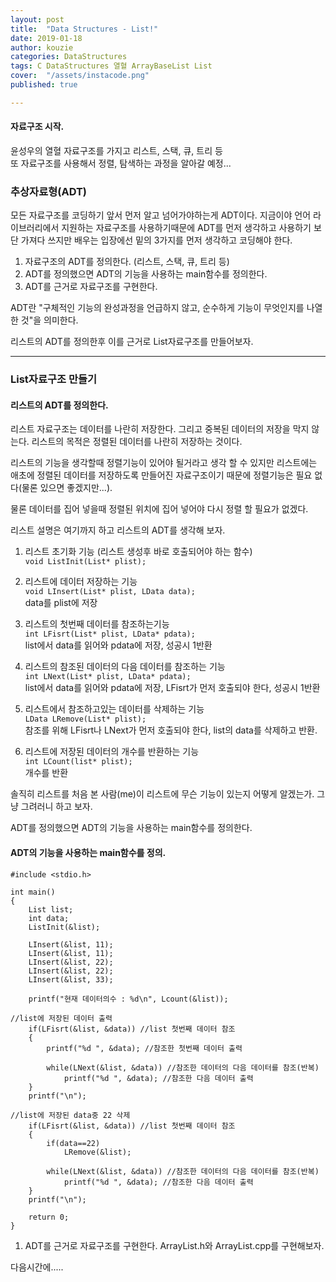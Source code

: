```yaml
---
layout: post
title:  "Data Structures - List!"
date: 2019-01-18
author: kouzie
categories: DataStructures
tags: C DataStructures 열혈 ArrayBaseList List
cover:  "/assets/instacode.png"
published: true

---
```


#### 자료구조 시작.
윤성우의 열혈 자료구조를 가지고 리스트, 스택, 큐, 트리 등  
또 자료구조를 사용해서 정렬, 탐색하는 과정을 알아갈 예정...

### 추상자료형(ADT)

모든 자료구조를 코딩하기 앞서 먼저 알고 넘어가야하는게 ADT이다.
지금이야 언어 라이브러리에서 지원하는 자료구조를 사용하기때문에 ADT를 먼저 생각하고 사용하기 보단 가져다 쓰지만 배우는 입장에선 밑의 3가지를 먼저 생각하고 코딩해야 한다.

1. 자료구조의 ADT를 정의한다. (리스트, 스택, 큐, 트리 등)
2. ADT를 정의했으면 ADT의 기능을 사용하는 main함수를 정의한다.
3. ADT를 근거로 자료구조를 구현한다.

ADT란 "구체적인 기능의 완성과정을 언급하지 않고, 순수하게 기능이 무엇인지를 나열한 것"을 의미한다.

리스트의 ADT를 정의한후 이를 근거로 List자료구조를 만들어보자.

---

### List자료구조 만들기

#### 리스트의 ADT를 정의한다.  
   
리스트 자료구조는 데이터를 나란히 저장한다. 그리고 중복된 데이터의 저장을 막지 않는다. 리스트의 목적은 정렬된 데이터를 나란히 저장하는 것이다.  

리스트의 기능을 생각할때 정렬기능이 있어야 될거라고 생각 할 수 있지만 리스트에는 애초에 정렬된 데이터를 저장하도록 만들어진 자료구조이기 때문에 정렬기능은 필요 없다(물론 있으면 좋겠지만...).  

물론 데이터를 집어 넣을때 정렬된 위치에 집어 넣어야 다시 정렬 할 필요가 없겠다.

리스트 설명은 여기까지 하고 리스트의 ADT를 생각해 보자.

1. 리스트 초기화 기능 (리스트 생성후 바로 호출되어야 하는 함수)  
```void ListInit(List* plist);```

2. 리스트에 데이터 저장하는 기능  
```void LInsert(List* plist, LData data);```  
data를 plist에 저장

3. 리스트의 첫번째 데이터를 참조하는기능  
```int LFisrt(List* plist, LData* pdata);```  
list에서 data를 읽어와 pdata에 저장, 성공시 1반환

4. 리스트의 참조된 데이터의 다음 데이터를 참조하는 기능  
```int LNext(List* plist, LData* pdata);```  
list에서 data를 읽어와 pdata에 저장, LFisrt가 먼저 호출되야 한다, 성공시 1반환

5. 리스트에서 참조하고있는 데이터를 삭제하는 기능  
```LData LRemove(List* plist);```  
참조를 위해 LFisrt나 LNext가 먼저 호출되야 한다, list의 data를 삭제하고 반환.


6. 리스트에 저장된 데이터의 개수를 반환하는 기능  
```int LCount(list* plist);```  
개수를 반환

솔직히 리스트를 처음 본 사람(me)이 리스트에 무슨 기능이 있는지 어떻게 알겠는가. 그냥 그려러니 하고 보자.

ADT를 정의했으면 ADT의 기능을 사용하는 main함수를 정의한다.


#### ADT의 기능을 사용하는 main함수를 정의.
```
#include <stdio.h>

int main()
{
    List list;
    int data;
    ListInit(&list);

    LInsert(&list, 11);
    LInsert(&list, 11);
    LInsert(&list, 22);
    LInsert(&list, 22);
    LInsert(&list, 33);

    printf("현재 데이터의수 : %d\n", Lcount(&list));

//list에 저장된 데이터 출력
    if(LFisrt(&list, &data)) //list 첫번째 데이터 참조
    {
        printf("%d ", &data); //참조한 첫번째 데이터 출력
        
        while(LNext(&list, &data)) //참조한 데이터의 다음 데이터를 참조(반복)
            printf("%d ", &data); //참조한 다음 데이터 출력
    }
    printf("\n");

//list에 저장된 data중 22 삭제
    if(LFisrt(&list, &data)) //list 첫번째 데이터 참조
    {
        if(data==22)
            LRemove(&list);
        
        while(LNext(&list, &data)) //참조한 데이터의 다음 데이터를 참조(반복)
            printf("%d ", &data); //참조한 다음 데이터 출력
    }
    printf("\n");

    return 0;
}
```

1. ADT를 근거로 자료구조를 구현한다.
ArrayList.h와 ArrayList.cpp를 구현해보자.

다음시간에.....